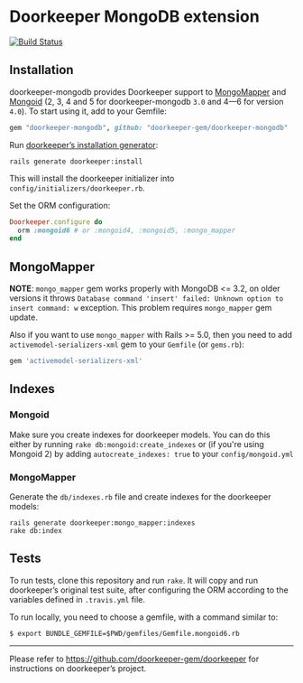 # Doorkeeper MongoDB extension
[![Build Status](https://travis-ci.org/doorkeeper-gem/doorkeeper-mongodb.svg?branch=master)](https://travis-ci.org/doorkeeper-gem/doorkeeper-mongodb)

## Installation

doorkeeper-mongodb provides Doorkeeper support to [MongoMapper](https://github.com/mongomapper/mongomapper) and
[Mongoid](https://github.com/mongodb/mongoid) (2, 3, 4 and 5 for doorkeeper-mongodb `3.0` and 4—6 for version `4.0`).
To start using it, add to your Gemfile:

``` ruby
gem "doorkeeper-mongodb", github: "doorkeeper-gem/doorkeeper-mongodb"
```

Run [doorkeeper’s installation generator]:

    rails generate doorkeeper:install

[doorkeeper’s installation generator]: https://github.com/doorkeeper-gem/doorkeeper#installation

This will install the doorkeeper initializer into
`config/initializers/doorkeeper.rb`.

Set the ORM configuration:

``` ruby
Doorkeeper.configure do
  orm :mongoid6 # or :mongoid4, :mongoid5, :mongo_mapper
end
```

## MongoMapper

**NOTE**: `mongo_mapper` gem works properly with MongoDB <= 3.2, on older versions it throws
`Database command 'insert' failed: Unknown option to insert command: w` exception. This problem
requires `mongo_mapper` gem update.

Also if you want to use `mongo_mapper` with Rails >= 5.0, then you need to add `activemodel-serializers-xml` gem
to your `Gemfile` (or `gems.rb`):

```ruby
gem 'activemodel-serializers-xml'
```

## Indexes

### Mongoid

Make sure you create indexes for doorkeeper models. You can do this either by
running `rake db:mongoid:create_indexes` or (if you're using Mongoid 2) by
adding `autocreate_indexes: true` to your `config/mongoid.yml`


### MongoMapper

Generate the `db/indexes.rb` file and create indexes for the doorkeeper models:

    rails generate doorkeeper:mongo_mapper:indexes
    rake db:index

## Tests

To run tests, clone this repository and run `rake`. It will copy and run
doorkeeper’s original test suite, after configuring the ORM according to the
variables defined in `.travis.yml` file.

To run locally, you need to choose a gemfile, with a command similar to:

```
$ export BUNDLE_GEMFILE=$PWD/gemfiles/Gemfile.mongoid6.rb
```

---

Please refer to https://github.com/doorkeeper-gem/doorkeeper for instructions on
doorkeeper’s project.
